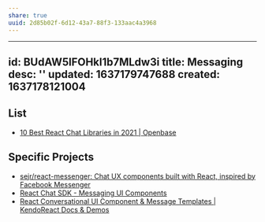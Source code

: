 ```yaml
---
share: true
uuid: 2d85b02f-6d12-43a7-88f3-133aac4a3968
---
```

---
id: BUdAW5lFOHkI1b7MLdw3i
title: Messaging
desc: ''
updated: 1637179747688
created: 1637178121004
---

## List

* [10 Best React Chat Libraries in 2021 | Openbase](https://openbase.com/categories/js/best-react-chat-libraries)

## Specific Projects

* [sejr/react-messenger: Chat UX components built with React, inspired by Facebook Messenger](https://github.com/sejr/react-messenger)
* [React Chat SDK - Messaging UI Components](https://getstream.io/chat/sdk/react/)
* [React Conversational UI Component & Message Templates | KendoReact Docs & Demos](https://www.telerik.com/kendo-react-ui/components/conversationalui/message-templates/)